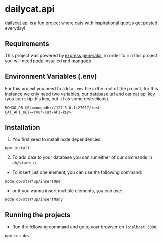 # dailycat.api

dailycat.api is a fun project where cats with inspirational quotes get posted everyday!

## Requirements

This project was powered by [express generator](https://expressjs.com/en/starter/generator.html), in order to run this project you will need [node](https://nodejs.org/en/) installed and [mongodb](https://www.mongodb.com/).

## Environment Variables (.env)

For this project you need to add a `.env` file in the root of the project, for this instance we only need two variables, our database url and our [cat api key](https://thecatapi.com/) (you can skip this key, but it has some restrictions).

```env
MONGO_DB_URL=mongodb://127.0.0.1:27017/test
CAT_API_KEY=<Your-Cat-API-key>
```

## Installation

1.  You first need to install node dependencies.

```console
npm install
```

2.  To add data to your database you can run either of our commands in `db/startup/`.

- To insert just one element, you can use the following command:

```console
node db/startup/insertOne
```

- or if you wanna insert multiple elements, you can use:

```console
node db/startup/insertMany
```

## Running the projects

- Run the following command and go to your browser on `localhost:3000`.

```console
npm run dev
```
